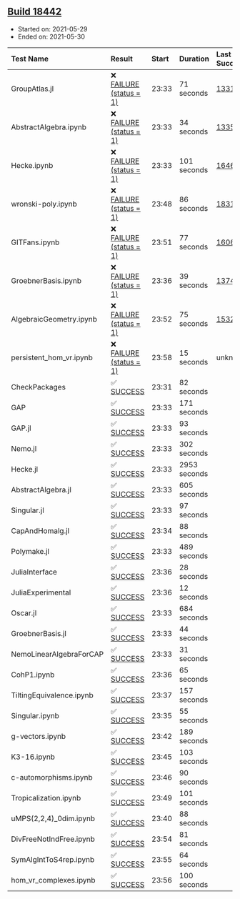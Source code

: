 ## [Build 18442](https://oscarci.mathematik.uni-kl.de/job/oscar/18442/)

* Started on: 2021-05-29
* Ended on: 2021-05-30

| Test Name    | Result | Start | Duration | Last Success | First Failure |
|:-------------|:-------|:------|:---------|:-------------|:--------------|
| GroupAtlas.jl | ❌ [FAILURE (status = 1)](https://oscarci.mathematik.uni-kl.de/job/oscar/18442/artifact/logs/build-18442/GroupAtlas.jl.log) | 23:33 | 71 seconds | [13311](https://oscarci.mathematik.uni-kl.de/job/oscar/13311/) | [13312](https://oscarci.mathematik.uni-kl.de/job/oscar/13312/) |
| AbstractAlgebra.ipynb | ❌ [FAILURE (status = 1)](https://oscarci.mathematik.uni-kl.de/job/oscar/18442/artifact/logs/build-18442/AbstractAlgebra.ipynb.log) | 23:33 | 34 seconds | [13355](https://oscarci.mathematik.uni-kl.de/job/oscar/13355/) | [13356](https://oscarci.mathematik.uni-kl.de/job/oscar/13356/) |
| Hecke.ipynb | ❌ [FAILURE (status = 1)](https://oscarci.mathematik.uni-kl.de/job/oscar/18442/artifact/logs/build-18442/Hecke.ipynb.log) | 23:33 | 101 seconds | [16463](https://oscarci.mathematik.uni-kl.de/job/oscar/16463/) | [16464](https://oscarci.mathematik.uni-kl.de/job/oscar/16464/) |
| wronski-poly.ipynb | ❌ [FAILURE (status = 1)](https://oscarci.mathematik.uni-kl.de/job/oscar/18442/artifact/logs/build-18442/wronski-poly.ipynb.log) | 23:48 | 86 seconds | [18314](https://oscarci.mathematik.uni-kl.de/job/oscar/18314/) | [18315](https://oscarci.mathematik.uni-kl.de/job/oscar/18315/) |
| GITFans.ipynb | ❌ [FAILURE (status = 1)](https://oscarci.mathematik.uni-kl.de/job/oscar/18442/artifact/logs/build-18442/GITFans.ipynb.log) | 23:51 | 77 seconds | [16068](https://oscarci.mathematik.uni-kl.de/job/oscar/16068/) | [16069](https://oscarci.mathematik.uni-kl.de/job/oscar/16069/) |
| GroebnerBasis.ipynb | ❌ [FAILURE (status = 1)](https://oscarci.mathematik.uni-kl.de/job/oscar/18442/artifact/logs/build-18442/GroebnerBasis.ipynb.log) | 23:36 | 39 seconds | [13748](https://oscarci.mathematik.uni-kl.de/job/oscar/13748/) | [13749](https://oscarci.mathematik.uni-kl.de/job/oscar/13749/) |
| AlgebraicGeometry.ipynb | ❌ [FAILURE (status = 1)](https://oscarci.mathematik.uni-kl.de/job/oscar/18442/artifact/logs/build-18442/AlgebraicGeometry.ipynb.log) | 23:52 | 75 seconds | [15322](https://oscarci.mathematik.uni-kl.de/job/oscar/15322/) | [15323](https://oscarci.mathematik.uni-kl.de/job/oscar/15323/) |
| persistent_hom_vr.ipynb | ❌ [FAILURE (status = 1)](https://oscarci.mathematik.uni-kl.de/job/oscar/18442/artifact/logs/build-18442/persistent_hom_vr.ipynb.log) | 23:58 | 15 seconds | unknown | unknown |
| CheckPackages | ✅ [SUCCESS](https://oscarci.mathematik.uni-kl.de/job/oscar/18442/artifact/logs/build-18442/CheckPackages.log) | 23:31 | 82 seconds |  |  |
| GAP | ✅ [SUCCESS](https://oscarci.mathematik.uni-kl.de/job/oscar/18442/artifact/logs/build-18442/GAP.log) | 23:33 | 171 seconds |  |  |
| GAP.jl | ✅ [SUCCESS](https://oscarci.mathematik.uni-kl.de/job/oscar/18442/artifact/logs/build-18442/GAP.jl.log) | 23:33 | 93 seconds |  |  |
| Nemo.jl | ✅ [SUCCESS](https://oscarci.mathematik.uni-kl.de/job/oscar/18442/artifact/logs/build-18442/Nemo.jl.log) | 23:33 | 302 seconds |  |  |
| Hecke.jl | ✅ [SUCCESS](https://oscarci.mathematik.uni-kl.de/job/oscar/18442/artifact/logs/build-18442/Hecke.jl.log) | 23:33 | 2953 seconds |  |  |
| AbstractAlgebra.jl | ✅ [SUCCESS](https://oscarci.mathematik.uni-kl.de/job/oscar/18442/artifact/logs/build-18442/AbstractAlgebra.jl.log) | 23:33 | 605 seconds |  |  |
| Singular.jl | ✅ [SUCCESS](https://oscarci.mathematik.uni-kl.de/job/oscar/18442/artifact/logs/build-18442/Singular.jl.log) | 23:33 | 97 seconds |  |  |
| CapAndHomalg.jl | ✅ [SUCCESS](https://oscarci.mathematik.uni-kl.de/job/oscar/18442/artifact/logs/build-18442/CapAndHomalg.jl.log) | 23:34 | 88 seconds |  |  |
| Polymake.jl | ✅ [SUCCESS](https://oscarci.mathematik.uni-kl.de/job/oscar/18442/artifact/logs/build-18442/Polymake.jl.log) | 23:33 | 489 seconds |  |  |
| JuliaInterface | ✅ [SUCCESS](https://oscarci.mathematik.uni-kl.de/job/oscar/18442/artifact/logs/build-18442/JuliaInterface.log) | 23:36 | 28 seconds |  |  |
| JuliaExperimental | ✅ [SUCCESS](https://oscarci.mathematik.uni-kl.de/job/oscar/18442/artifact/logs/build-18442/JuliaExperimental.log) | 23:36 | 12 seconds |  |  |
| Oscar.jl | ✅ [SUCCESS](https://oscarci.mathematik.uni-kl.de/job/oscar/18442/artifact/logs/build-18442/Oscar.jl.log) | 23:33 | 684 seconds |  |  |
| GroebnerBasis.jl | ✅ [SUCCESS](https://oscarci.mathematik.uni-kl.de/job/oscar/18442/artifact/logs/build-18442/GroebnerBasis.jl.log) | 23:33 | 44 seconds |  |  |
| NemoLinearAlgebraForCAP | ✅ [SUCCESS](https://oscarci.mathematik.uni-kl.de/job/oscar/18442/artifact/logs/build-18442/NemoLinearAlgebraForCAP.log) | 23:33 | 31 seconds |  |  |
| CohP1.ipynb | ✅ [SUCCESS](https://oscarci.mathematik.uni-kl.de/job/oscar/18442/artifact/logs/build-18442/CohP1.ipynb.log) | 23:36 | 65 seconds |  |  |
| TiltingEquivalence.ipynb | ✅ [SUCCESS](https://oscarci.mathematik.uni-kl.de/job/oscar/18442/artifact/logs/build-18442/TiltingEquivalence.ipynb.log) | 23:37 | 157 seconds |  |  |
| Singular.ipynb | ✅ [SUCCESS](https://oscarci.mathematik.uni-kl.de/job/oscar/18442/artifact/logs/build-18442/Singular.ipynb.log) | 23:35 | 55 seconds |  |  |
| g-vectors.ipynb | ✅ [SUCCESS](https://oscarci.mathematik.uni-kl.de/job/oscar/18442/artifact/logs/build-18442/g-vectors.ipynb.log) | 23:42 | 189 seconds |  |  |
| K3-16.ipynb | ✅ [SUCCESS](https://oscarci.mathematik.uni-kl.de/job/oscar/18442/artifact/logs/build-18442/K3-16.ipynb.log) | 23:45 | 103 seconds |  |  |
| c-automorphisms.ipynb | ✅ [SUCCESS](https://oscarci.mathematik.uni-kl.de/job/oscar/18442/artifact/logs/build-18442/c-automorphisms.ipynb.log) | 23:46 | 90 seconds |  |  |
| Tropicalization.ipynb | ✅ [SUCCESS](https://oscarci.mathematik.uni-kl.de/job/oscar/18442/artifact/logs/build-18442/Tropicalization.ipynb.log) | 23:49 | 101 seconds |  |  |
| uMPS(2,2,4)_0dim.ipynb | ✅ [SUCCESS](https://oscarci.mathematik.uni-kl.de/job/oscar/18442/artifact/logs/build-18442/uMPS-2-2-4-_0dim.ipynb.log) | 23:40 | 88 seconds |  |  |
| DivFreeNotIndFree.ipynb | ✅ [SUCCESS](https://oscarci.mathematik.uni-kl.de/job/oscar/18442/artifact/logs/build-18442/DivFreeNotIndFree.ipynb.log) | 23:54 | 81 seconds |  |  |
| SymAlgIntToS4rep.ipynb | ✅ [SUCCESS](https://oscarci.mathematik.uni-kl.de/job/oscar/18442/artifact/logs/build-18442/SymAlgIntToS4rep.ipynb.log) | 23:55 | 64 seconds |  |  |
| hom_vr_complexes.ipynb | ✅ [SUCCESS](https://oscarci.mathematik.uni-kl.de/job/oscar/18442/artifact/logs/build-18442/hom_vr_complexes.ipynb.log) | 23:56 | 100 seconds |  |  |
